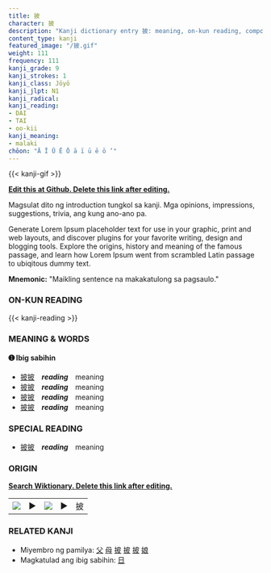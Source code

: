 ```yaml
---
title: 披
character: 披
description: "Kanji dictionary entry 披: meaning, on-kun reading, compounds, origin, related kanji"
content_type: kanji
featured_image: "/披.gif"
weight: 111
frequency: 111
kanji_grade: 9
kanji_strokes: 1
kanji_class: Jōyō
kanji_jlpt: N1
kanji_radical: 
kanji_reading: 
- DAI
- TAI
- oo-kii
kanji_meaning:
- malaki
chōon: "Ā Ī Ū Ē Ō ā ī ū ē ō ’"
---
```

[//]: # (Don't edit the line below. Kanji animated GIF code is automatically generated.)
{{< kanji-gif >}}

[//]: # (Edit below this line.)

**[Edit this at Github. Delete this link after editing.](https://github.com/tim0g/tim/tree/main/content/kanji/披/index.md)**

Magsulat dito ng introduction tungkol sa kanji. Mga opinions, impressions, suggestions, trivia, ang kung ano-ano pa.

Generate Lorem Ipsum placeholder text for use in your graphic, print and web layouts, and discover plugins for your favorite writing, design and blogging tools. Explore the origins, history and meaning of the famous passage, and learn how Lorem Ipsum went from scrambled Latin passage to ubiqitous dummy text.
 
**Mnemonic:** "Maikling sentence na makakatulong sa pagsaulo."

### ON-KUN READING

[//]: # (Don't edit the line below. ON-KUN READING code is automatically generated.)
{{< kanji-reading >}}

### MEANING & WORDS

#### ➊ **Ibig sabihin**
  - [披](../披)[披](../披)　***reading***　meaning
  - [披](../披)[披](../披)　***reading***　meaning
  - [披](../披)[披](../披)　***reading***　meaning
  - [披](../披)[披](../披)　***reading***　meaning

### SPECIAL READING
  - [披](../披)[披](../披)　***reading***　meaning

### ORIGIN

**[Search Wiktionary. Delete this link after editing.](https://wiktionary.org/wiki/披)**
<table class="kanji-table"><tr><td>
<img src="60px-披-bronze.svg.png">
</td><td>▶</td><td>
<img src="60px-披-oracle.svg.png">
</td><td>▶</td>
<td class="kanji-origin">披</td>
</tr></table>

### RELATED KANJI
- Miyembro ng pamilya: [父](../父) [母](../母) [披](../披) [披](../披) [披](../披) [娘](../娘)
- Magkatulad ang ibig sabihin: [日](../日)
